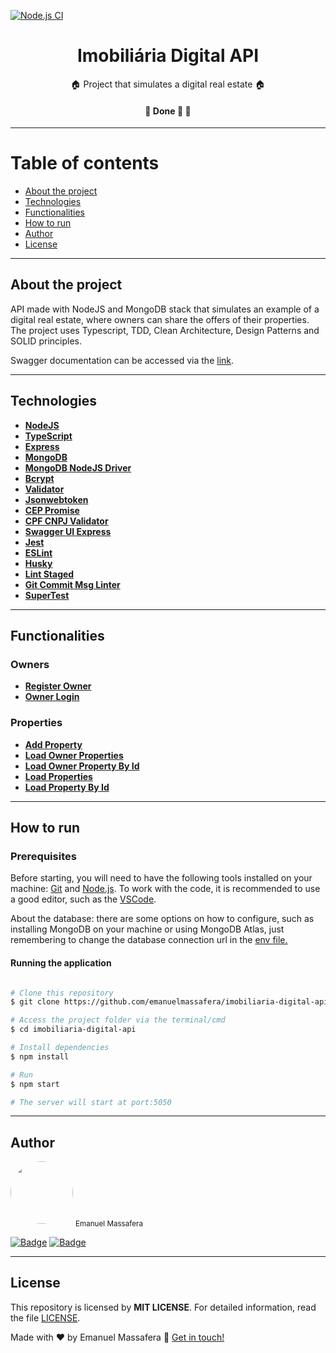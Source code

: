 [![Node.js CI](https://github.com/emanuelmassafera/imobiliaria-digital-api/actions/workflows/nodejs-ci.yml/badge.svg)](https://github.com/emanuelmassafera/imobiliaria-digital-api/actions/workflows/nodejs-ci.yml)

<h1 align="center">Imobiliária Digital API</h1>

<p align="center">🏠 Project that simulates a digital real estate 🏠</p>

<h4 align="center">🚧   Done 🚀 🚧</h4>

---

Table of contents
=================
<!--ts-->
   * [About the project](#-about-the-project)
   * [Technologies](#-technologies)
   * [Functionalities](#-functionalities)
   * [How to run](#-how-to-run)
   * [Author](#-author)
   * [License](#-license)
<!--te-->

---

## About the project <a name="-about-the-project" style="text-decoration:none"></a>

API made with NodeJS and MongoDB stack that simulates an example of a digital real estate, where owners can share the offers of their properties. The project uses Typescript, TDD, Clean Architecture, Design Patterns and SOLID principles. 

Swagger documentation can be accessed via the [link](https://imobiliaria-digital-api.herokuapp.com/api-docs/).

---

## Technologies <a name="-technologies" style="text-decoration:none"></a>

- **[NodeJS](https://nodejs.org/en/)**
- **[TypeScript](https://www.typescriptlang.org/)**
- **[Express](http://expressjs.com/)**
- **[MongoDB](https://www.mongodb.com/)**
- **[MongoDB NodeJS Driver](https://github.com/mongodb/node-mongodb-native)**
- **[Bcrypt](https://github.com/kelektiv/node.bcrypt.js#readme)**
- **[Validator](https://github.com/validatorjs/validator.js)**
- **[Jsonwebtoken](https://github.com/auth0/node-jsonwebtoken#readme)**
- **[CEP Promise](https://github.com/BrasilAPI/cep-promise)**
- **[CPF CNPJ Validator](https://github.com/carvalhoviniciusluiz/cpf-cnpj-validator#readme)**
- **[Swagger UI Express](https://github.com/scottie1984/swagger-ui-express)**
- **[Jest](https://jestjs.io/)**
- **[ESLint](https://eslint.org/)**
- **[Husky](https://typicode.github.io/husky/#/)**
- **[Lint Staged](https://github.com/okonet/lint-staged#readme)**
- **[Git Commit Msg Linter](https://github.com/legend80s/commit-msg-linter#readme)**
- **[SuperTest](https://github.com/visionmedia/supertest#readme)**

---

## Functionalities <a name="-functionalities" style="text-decoration:none"></a>

### Owners

- **[Register Owner](./requirements/owner/register-owner.md)**
- **[Owner Login](./requirements/owner/owner-login.md)**

### Properties

- **[Add Property](./requirements/property/add-property.md)**
- **[Load Owner Properties](./requirements/property/load-owner-properties.md)**
- **[Load Owner Property By Id](./requirements/property/load-owner-property-by-id.md)**
- **[Load Properties](./requirements/property/load-properties.md)**
- **[Load Property By Id](./requirements/property/load-property-by-id.md)**

---

## How to run <a name="-how-to-run" style="text-decoration:none"></a>

### Prerequisites

Before starting, you will need to have the following tools installed on your machine: [Git](https://git-scm.com) and [Node.js](https://nodejs.org/en/). To work with the code, it is recommended to use a good editor, such as the [VSCode](https://code.visualstudio.com/).

About the database: there are some options on how to configure, such as installing MongoDB on your machine or using MongoDB Atlas, just remembering to change the database connection url in the [env file.](./src/main/config/env.ts)

#### Running the application

```bash

# Clone this repository
$ git clone https://github.com/emanuelmassafera/imobiliaria-digital-api.git

# Access the project folder via the terminal/cmd
$ cd imobiliaria-digital-api

# Install dependencies
$ npm install

# Run
$ npm start

# The server will start at port:5050

```
---

## Author <a name="-author" style="text-decoration:none"></a>

<img style="border-radius: 50%;" src="https://avatars1.githubusercontent.com/u/65625500?s=460&u=eb9e300de61698fc8531949a451ce2f0e9da46f9&v=4" width="100px;" alt=""/>
<sub>Emanuel Massafera</sub>

<b></b>

[![Badge](https://img.shields.io/static/v1?label=&message=Emanuel&color=blue&style=flat-square&logo=Linkedin&logoColor=white&link=https://www.linkedin.com/in/emanuelmassafera/)](https://www.linkedin.com/in/emanuelmassafera/) [![Badge](https://img.shields.io/static/v1?label=&message=emanuel301@live.com&color=0078D4&style=flat-square&logo=Microsoft-Outlook&logoColor=white&link=mailto:emanuel301@live.com)](mailto:emanuel301@live.com)

---

## License <a name="-license" style="text-decoration:none"></a>

This repository is licensed by **MIT LICENSE**. For detailed information, read the file [LICENSE](https://github.com/emanuelmassafera/imobiliaria-digital-api/blob/master/LICENSE). 

Made with ♥ by Emanuel Massafera :wave: [Get in touch!](https://www.linkedin.com/in/emanuelmassafera/)
